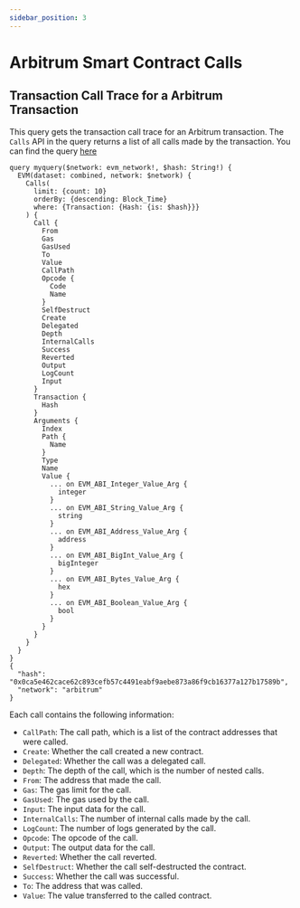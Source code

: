 ```yaml
---
sidebar_position: 3
---
```


# Arbitrum Smart Contract Calls

## Transaction Call Trace for a Arbitrum Transaction

This query gets the transaction call trace for an Arbitrum transaction. The `Calls` API in the query returns a list of all calls made by the transaction.
You can find the query [here](https://ide.bitquery.io/Transaction-Call-Trace-Arbitrum)

```
query myquery($network: evm_network!, $hash: String!) {
  EVM(dataset: combined, network: $network) {
    Calls(
      limit: {count: 10}
      orderBy: {descending: Block_Time}
      where: {Transaction: {Hash: {is: $hash}}}
    ) {
      Call {
        From
        Gas
        GasUsed
        To
        Value
        CallPath
        Opcode {
          Code
          Name
        }
        SelfDestruct
        Create
        Delegated
        Depth
        InternalCalls
        Success
        Reverted
        Output
        LogCount
        Input
      }
      Transaction {
        Hash
      }
      Arguments {
        Index
        Path {
          Name
        }
        Type
        Name
        Value {
          ... on EVM_ABI_Integer_Value_Arg {
            integer
          }
          ... on EVM_ABI_String_Value_Arg {
            string
          }
          ... on EVM_ABI_Address_Value_Arg {
            address
          }
          ... on EVM_ABI_BigInt_Value_Arg {
            bigInteger
          }
          ... on EVM_ABI_Bytes_Value_Arg {
            hex
          }
          ... on EVM_ABI_Boolean_Value_Arg {
            bool
          }
        }
      }
    }
  }
}
{
  "hash": "0x0ca5e462cace62c893cefb57c4491eabf9aebe873a86f9cb16377a127b17589b",
  "network": "arbitrum"
}
```
 Each call contains the following information:

-   `CallPath`: The call path, which is a list of the contract addresses that were called.
-   `Create`: Whether the call created a new contract.
-   `Delegated`: Whether the call was a delegated call.
-   `Depth`: The depth of the call, which is the number of nested calls.
-   `From`: The address that made the call.
-   `Gas`: The gas limit for the call.
-   `GasUsed`: The gas used by the call.
-   `Input`: The input data for the call.
-   `InternalCalls`: The number of internal calls made by the call.
-   `LogCount`: The number of logs generated by the call.
-   `Opcode`: The opcode of the call.
-   `Output`: The output data for the call.
-   `Reverted`: Whether the call reverted.
-   `SelfDestruct`: Whether the call self-destructed the contract.
-   `Success`: Whether the call was successful.
-   `To`: The address that was called.
-   `Value`: The value transferred to the called contract.